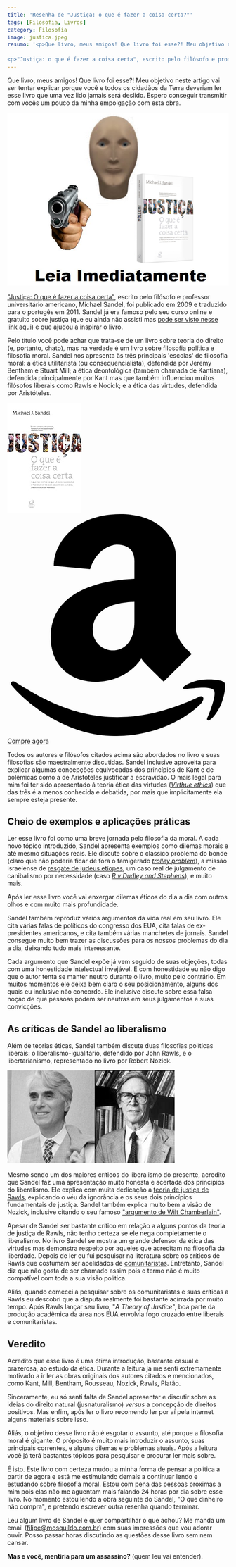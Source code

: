 ```yaml
---
title: 'Resenha de "Justiça: o que é fazer a coisa certa?"'
tags: [Filosofia, Livros]
category: Filosofia
image: justica.jpeg
resumo: '<p>Que livro, meus amigos! Que livro foi esse?! Meu objetivo neste artigo vai ser tentar explicar porque você e todos os cidadãos da Terra deveriam ler esse livro que uma vez lido jamais será deslido. Espero conseguir transmitir com vocês um pouco da minha empolgação com esta obra.</p>

<p>"Justiça: o que é fazer a coisa certa", escrito pelo filósofo e professor universitário americano, Michael Sandel, foi publicado em 2009 e traduzido para o portugês em 2011. Sandel já era famoso...</p>'
---
```


Que livro, meus amigos! Que livro foi esse?! Meu objetivo neste artigo vai ser tentar explicar porque você e todos os cidadãos da Terra deveriam ler esse livro que uma vez lido jamais será deslido. Espero conseguir transmitir com vocês um pouco da minha empolgação com esta obra.

![Leia imediatamente](/assets/images/leia-imediatamente-sandel.png)

<a target="_blank" href="https://www.amazon.com.br/gp/product/852001030X/ref=as_li_tl?ie=UTF8&camp=1789&creative=9325&creativeASIN=852001030X&linkCode=as2&tag=mosquildo-20&linkId=d8685ba0a57764daa84a2f9082e158b4">"Justiça: O que é fazer a coisa certa"</a>, escrito pelo filósofo e professor universitário americano, Michael Sandel, foi publicado em 2009 e traduzido para o portugês em 2011. Sandel já era famoso pelo seu curso online e gratuito sobre justiça  (que eu ainda não assisti mas [pode ser visto nesse link aqui](https://www.youtube.com/watch?v=kBdfcR-8hEY)) e que ajudou a inspirar o livro.

Pelo título você pode achar que trata-se de um livro sobre teoria do direito (e, portanto, chato), mas na verdade é um livro sobre filosofia política e filosofia moral. Sandel nos apresenta às três principais 'escolas' de filosofia moral: a ética utilitarista (ou consequencialista), defendida por Jeremy Bentham e Stuart Mill; a ética deontológica (também chamada de Kantiana), defendida principalmente por Kant mas que também influenciou muitos filósofos liberais como Rawls e Nocick; e a ética das virtudes, defendida por Aristóteles.

<div class="parceria">
    <a target="_blank"  href="https://www.amazon.com.br/gp/product/852001030X/ref=as_li_tl?ie=UTF8&camp=1789&creative=9325&creativeASIN=852001030X&linkCode=as2&tag=mosquildo-20&linkId=1559abc8ab10a28ee47f16179dbac028"><img border="0" src="/assets/livros/41swhBCa+qL._SL250_.jpeg" ></a>
    <div class="amazon-div">
        <a target="_blank" class="amazon" href="https://www.amazon.com.br/gp/product/852001030X/ref=as_li_tl?ie=UTF8&camp=1789&creative=9325&creativeASIN=852001030X&linkCode=as2&tag=mosquildo-20&linkId=d8685ba0a57764daa84a2f9082e158b4"><svg class="icon-amazon" viewBox="0 0 28 28">
            <path d="M24.234 23.063c0.469-0.234 0.828 0.125 0.344 0.75s-4.375 4.188-10.906 4.188-11.531-4.469-13.062-6.312c-0.422-0.484 0.063-0.703 0.344-0.516 4.578 2.781 11.734 7.359 23.281 1.891zM27.469 21.266c0.234 0.313 0 1.687-0.406 2.688-0.406 0.984-1 1.672-1.328 1.937-0.344 0.281-0.594 0.172-0.406-0.234s1.203-2.906 0.797-3.437c-0.406-0.516-2.312-0.266-3-0.203-0.672 0.063-0.812 0.125-0.875-0.016-0.141-0.359 1.359-0.969 2.344-1.094 0.984-0.109 2.562-0.047 2.875 0.359zM21.313 14.344c0 1.719 2.016 3.297 2.016 3.297l-3.547 3.5c-1.391-1.313-2.438-2.406-2.438-2.406-0.156-0.156-0.281-0.344-0.391-0.516-2.828 4.422-11.469 4.141-11.469-2.703 0-6.375 7.547-7.234 10.594-7.344v-1.984c0-0.422 0.156-2.344-2.219-2.344 0 0-2.375 0-3.391 3.094l-4.594-0.422c0-3.078 2.922-6.516 8.422-6.516 5.484 0 7.016 3.563 7.016 5.141v9.203zM10.813 14.672c0 3.172 5.266 3.922 5.266-1.078v-2.531c-2.109 0.063-5.266 0.656-5.266 3.609z"></path>
        </svg> Compre agora</a>
    </div>
</div>

Todos os autores e filósofos citados acima são abordados no livro e suas filosofias são maestralmente discutidas. Sandel inclusive aproveita para explicar algumas concepções equivocadas dos princípios de Kant e de polêmicas como a de Aristóteles justificar a escravidão. O mais legal para mim foi ter sido apresentado á teoria ética das virtudes ([_Virthue ethics_](https://pt.wikipedia.org/wiki/%C3%89tica_das_virtudes)) que das três é a menos conhecida e debatida, por mais que implicitamente ela sempre esteja presente.

## Cheio de exemplos e aplicações práticas

Ler esse livro foi como uma breve jornada pelo filosofia da moral. A cada novo tópico introduzido, Sandel apresenta exemplos como dilemas morais e até mesmo situações reais. Ele discute sobre o clássico problema do bonde (claro que não poderia ficar de fora o famigerado [_trolley problem_](https://pt.wikipedia.org/wiki/Dilema_do_bonde)), a missão israelense de [resgate de judeus etíopes](https://en.wikipedia.org/wiki/Operation_Solomon), um caso real de julgamento de canibalismo por necessidade (caso [_R v Dudley and Stephens_](https://en.wikipedia.org/wiki/R_v_Dudley_and_Stephens)), e muito mais. 

Após ler esse livro você vai enxergar dilemas éticos do dia a dia com outros olhos e com muito mais profundidade.

Sandel também reproduz vários argumentos da vida real em seu livro. Ele cita várias falas de políticos do congresso dos EUA, cita falas de ex-presidentes americanos, e cita também várias manchetes de jornais. Sandel consegue muito bem trazer as discussões para os nossos problemas do dia a dia, deixando tudo mais interessante.

Cada argumento que Sandel expõe já vem seguido de suas objeções, todas com uma honestidade intelectual invejável. E com honestidade eu não digo que o autor tenta se manter neutro durante o livro, muito pelo contrário. Em muitos momentos ele deixa bem claro o seu posicionamento, alguns dos quais eu inclusive não concordo. Ele inclusive discute sobre essa falsa noção de que pessoas podem ser neutras em seus julgamentos e suas convicções.

## As críticas de Sandel ao liberalismo

Além de teorias éticas, Sandel também discute duas filosofias políticas liberais: o liberalismo-igualitário, defendido por John Rawls, e o libertarianismo, representado no livro por Robert Nozick.

![Rawls e Nozick](/assets/2020/nozickrawls.jpeg)

Mesmo sendo um dos maiores críticos do liberalismo do presente, acredito que Sandel faz uma apresentação muito honesta e acertada dos principios do liberalismo. Ele explica com muita dedicação a [teoria de justiça de Rawls](https://pt.wikipedia.org/wiki/A_Theory_of_Justice), explicando o véu da ignorância e os seus dois princípios fundamentais de justiça. Sandel também explica muito bem a visão de Nozick, inclusive citando o seu famoso ["argumento de Wilt Chamberlain"](https://pt.wikipedia.org/wiki/Argumento_de_Wilt_Chamberlain). 

Apesar de Sandel ser bastante crítico em relação a alguns pontos da teoria de justiça de Rawls, não tenho certeza se ele nega completamente o liberalismo. No livro Sandel se mostra um grande defensor da ética das virtudes mas demonstra respeito por aqueles que acreditam na filosofia da liberdade. Depois de ler eu fui pesquisar na literatura sobre os críticos de Rawls que costumam ser apelidados de [comunitaristas](https://plato.stanford.edu/entries/communitarianism/). Entretanto, Sandel diz que não gosta de ser chamado assim pois o termo não é muito compatível com toda a sua visão política.

Aliás, quando comecei a pesquisar sobre os comunitaristas e suas críticas a Rawls eu descobri que a disputa realmente foi bastante acirrada por muito tempo. Após Rawls lançar seu livro, "_A Theory of Justice_", boa parte da produção acadêmica da área nos EUA envolvia fogo cruzado entre liberais e comunitaristas.

## Veredito

Acredito que esse livro é uma ótima introdução, bastante casual e prazerosa, ao estudo da ética. Durante a leitura já me senti extremamente motivado a ir ler as obras originais dos autores citados e mencionados, como Kant, Mill, Bentham, Rousseau, Nozick, Rawls, Platão.

Sinceramente, eu só senti falta de Sandel apresentar e discutir sobre as ideias do direito natural (jusnaturalismo) _versus_ a concepção de direitos positivos. Mas enfim, após ler o livro recomendo ler por aí pela internet alguns materiais sobre isso.

Aliás, o objetivo desse livro não é esgotar o assunto, até porque a filosofia moral é gigante. O próposito é muito mais introduzir o assunto, suas principais correntes, e alguns dilemas e problemas atuais. Após a leitura você já terá bastantes tópicos para pesquisar e procurar ler mais sobre.

É isto. Este livro com certeza mudou a minha forma de pensar a política a partir de agora e está me estimulando demais a continuar lendo e estudando sobre filosofia moral. Estou com pena das pessoas proximas a mim pois elas não me aguentam mais falando 24 horas por dia sobre esse livro. No momento estou lendo a obra seguinte do Sandel, "O que dinheiro não compra", e pretendo escrever outra resenha quando terminar.

Leu algum livro de Sandel e quer compartilhar o que achou? Me manda um email (<filipe@mosquildo.com.br>) com suas impressões que vou adorar ouvir. Posso passar horas discutindo as questões desse livro sem nem cansar.

**Mas e você, mentiria para um assassino?** (quem leu vai entender).